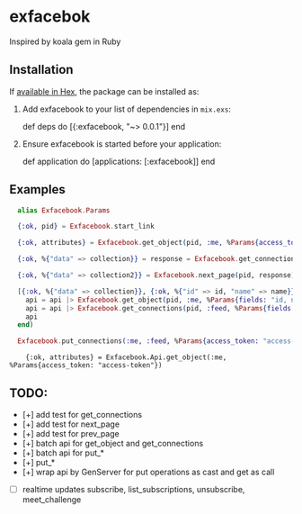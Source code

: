 # exfacebok

Inspired by koala gem in Ruby

## Installation

If [available in Hex](https://hex.pm/docs/publish), the package can be installed as:

  1. Add exfacebook to your list of dependencies in `mix.exs`:

        def deps do
          [{:exfacebook, "~> 0.0.1"}]
        end

  2. Ensure exfacebook is started before your application:

        def application do
          [applications: [:exfacebook]]
        end


## Examples


```elixir
  alias Exfacebook.Params

  {:ok, pid} = Exfacebook.start_link

  {:ok, attributes} = Exfacebook.get_object(pid, :me, %Params{access_token: "access-token"})
```

```elixir
  {:ok, %{"data" => collection}} = response = Exfacebook.get_connections(pid, :feed, %Params{fields: "id, name", access_token: "access-token"})
```

```elixir
  {:ok, %{"data" => collection2}} = Exfacebook.next_page(pid, response)
```

```elixir
  [{:ok, %{"data" => collection}}, {:ok, %{"id" => id, "name" => name}}] = Exfacebook.batch(%Params{access_token: "access-token"}, fn(api) ->
    api = api |> Exfacebook.get_object(pid, :me, %Params{fields: "id, name"})
    api = api |> Exfacebook.get_connections(pid, :feed, %Params{fields: "id, name"})
    api
  end)
```


``` elixir
  Exfacebook.put_connections(:me, :feed, %Params{access_token: "access-token"}, %{message: "hello"})
```


```
    {:ok, attributes} = Exfacebook.Api.get_object(:me, %Params{access_token: "access-token"})
```

## TODO:

- [+] add test for get_connections
- [+] add test for next_page
- [+] add test for prev_page
- [+] batch api for get_object and get_connections
- [+] batch api for put_*
- [+] put_*
- [+] wrap api by GenServer for put operations as cast and get as call
- [ ] realtime updates subscribe, list_subscriptions, unsubscribe, meet_challenge
